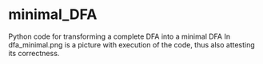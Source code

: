 # minimal_DFA
Python code for transforming a complete DFA into a minimal DFA
In dfa_minimal.png is a picture with execution of the code, thus also attesting its correctness.
